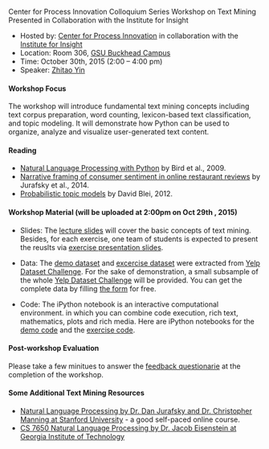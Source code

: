 
Center for Process Innovation Colloquium Series
Workshop on Text Mining               
Presented in Collaboration with the Institute for Insight 


+ Hosted by: [Center for Process Innovation](http://ceprin.org/WP/) in collaboration with the [Institute for Insight](http://insight.gsu.edu/)
+ Location: Room 306, [GSU Buckhead Campus](http://robinson.gsu.edu/about/facilities/)
+ Time: October 30th, 2015 (2:00 – 4:00 pm)
+ Speaker: [Zhitao Yin](http://bit.do/zyincv)

#### Workshop Focus

The workshop will introduce fundamental text mining concepts including text corpus preparation, word counting, lexicon-based text classification, and topic modeling. It will demonstrate how Python can be used to organize, analyze and visualize user-generated text content.

#### Reading
+ [Natural Language Processing with Python](http://victoria.lviv.ua/html/fl5/NaturalLanguageProcessingWithPython.pdf) by Bird et al., 2009.
+ [Narrative framing of consumer sentiment in online restaurant reviews](http://firstmonday.org/ojs/index.php/fm/article/view/4944/3863) by Jurafsky et al., 2014.
+ [Probabilistic topic models](http://www.cs.princeton.edu/~blei/papers/Blei2012.pdf) by David Blei, 2012.

#### Workshop Material (will be uploaded at 2:00pm on Oct 29th , 2015)

+ Slides: The [lecture slides]() will cover the basic concepts of text mining. Besides, for each exercise, one team of students is expected to present the reuslts via [exercise presentation slides](http://bit.do/projectslides).

+ Data: The [demo dataset]() and [excercise dataset]() were extracted from [Yelp Dataset Challenge](http://www.yelp.com/dataset_challenge). For the sake of demonstration, a small subsample of the whole [Yelp Dataset Challenge](http://www.yelp.com/dataset_challenge) will be provided. You can get the complete data by filling [the form](https://www.yelp.com/dataset_challenge/dataset) for free.

+ Code: The iPython notebook is an interactive computational environment. in which you can combine code execution, rich text, mathematics, plots and rich media. Here are iPython notebooks for the [demo code]() and the [exercise code]().

#### Post-workshop Evaluation

Please take a few minitues to answer the [feedback questionarie]() at the completion of the workshop.

#### Some Additional Text Mining Resources
+ [Natural Language Processing by Dr. Dan Jurafsky and Dr. Christopher Manning at Stanford University](https://www.coursera.org/course/nlp) - a good self-paced online course.
+ [CS 7650 Natural Language Processing by Dr. Jacob Eisenstein at Georgia Institute of Technology](https://github.com/jacobeisenstein/gt-nlp-class)


